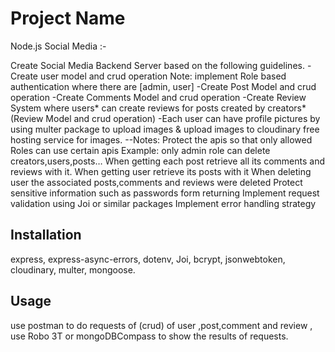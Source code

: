# Project Name
Node.js Social Media :-

Create Social Media Backend Server based on the following guidelines.
-Create user model and crud operation
Note: implement Role based authentication where there are [admin, user]	
-Create Post Model and crud operation
-Create Comments Model and crud operation
-Create Review System where users* can create reviews for posts created by creators* (Review Model and crud operation)
-Each user can have profile pictures 
by using multer package to upload images & upload images to cloudinary free hosting service for images.
--Notes:
Protect the apis so that only allowed Roles can use certain apis 
Example: only admin role can delete creators,users,posts…
When getting each post retrieve all its comments and reviews with it.
When getting user retrieve its posts with it
When deleting user the associated posts,comments and reviews were deleted
Protect sensitive information such as passwords form returning
Implement request validation using Joi or similar packages
Implement error handling strategy

## Installation
express,
express-async-errors,
dotenv,
Joi,
bcrypt,
jsonwebtoken,
cloudinary,
multer,
mongoose.
## Usage
use postman to do requests of (crud) of user ,post,comment and review , 
use Robo 3T  or mongoDBCompass to show the results of requests.
